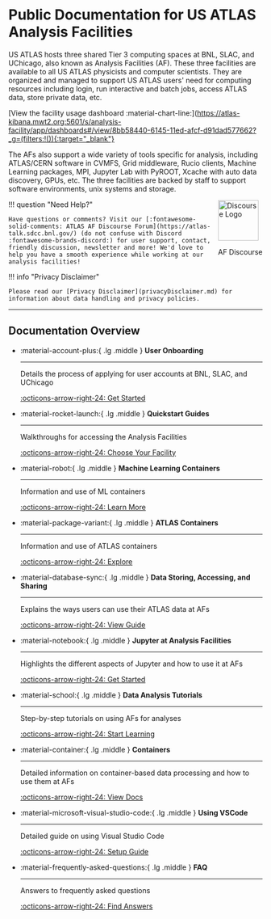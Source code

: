# Public Documentation for US ATLAS Analysis Facilities

US ATLAS hosts three shared Tier 3 computing spaces at BNL, SLAC, and UChicago,
also known as Analysis Facilities (AF). These three facilities are available to
all US ATLAS physicists and computer scientists. They are organized and managed
to support US ATLAS users' need for computing resources including login, run
interactive and batch jobs, access ATLAS data, store private data, etc.

[View the facility usage dashboard
:material-chart-line:](https://atlas-kibana.mwt2.org:5601/s/analysis-facility/app/dashboards#/view/8bb58440-6145-11ed-afcf-d91dad577662?_g=(filters:!()){:target="_blank"}

The AFs also support a wide variety of tools specific for analysis, including
ATLAS/CERN software in CVMFS, Grid middleware, Rucio clients, Machine Learning
packages, MPI, Jupyter Lab with PyROOT, Xcache with auto data discovery, GPUs,
etc. The three facilities are backed by staff to support software environments,
unix systems and storage.

<div style="float:right; margin-left:10px;">
<a href="https://atlas-talk.sdcc.bnl.gov/">
<img src="images/discourse.png" style="width:80px; height:80px" alt="Discourse Logo" />
</a>
<p>AF Discourse</p>
</div>

!!! question "Need Help?"

    Have questions or comments? Visit our [:fontawesome-solid-comments: ATLAS AF Discourse Forum](https://atlas-talk.sdcc.bnl.gov/) (do not confuse with Discord :fontawesome-brands-discord:) for user support, contact, friendly discussion, newsletter and more! We'd love to help you have a smooth experience while working at our analysis facilities!

!!! info "Privacy Disclaimer"

    Please read our [Privacy Disclaimer](privacyDisclaimer.md) for information about data handling and privacy policies.

---

## Documentation Overview

<div class="grid cards" markdown>

- :material-account-plus:{ .lg .middle } **User Onboarding**

  ***

  Details the process of applying for user accounts at BNL, SLAC, and UChicago

  [:octicons-arrow-right-24: Get Started](UserOnboarding/account.md)

- :material-rocket-launch:{ .lg .middle } **Quickstart Guides**

  ***

  Walkthroughs for accessing the Analysis Facilities

  [:octicons-arrow-right-24: Choose Your Facility](sshlogin/index.md)

- :material-robot:{ .lg .middle } **Machine Learning Containers**

  ***

  Information and use of ML containers

  [:octicons-arrow-right-24: Learn More](ML-Containers/info.md)

- :material-package-variant:{ .lg .middle } **ATLAS Containers**

  ***

  Information and use of ATLAS containers

  [:octicons-arrow-right-24: Explore](ATLAS-Containers/OS-Containers.md)

- :material-database-sync:{ .lg .middle } **Data Storing, Accessing, and
  Sharing**

  ***

  Explains the ways users can use their ATLAS data at AFs

  [:octicons-arrow-right-24: View Guide](doma/DataSharing.md)

- :material-notebook:{ .lg .middle } **Jupyter at Analysis Facilities**

  ***

  Highlights the different aspects of Jupyter and how to use it at AFs

  [:octicons-arrow-right-24: Get Started](jupyter/JupyterAtTier3s.md)

- :material-school:{ .lg .middle } **Data Analysis Tutorials**

  ***

  Step-by-step tutorials on using AFs for analyses

  [:octicons-arrow-right-24: Start Learning](Tutorial-2019Aug/README.md)

- :material-container:{ .lg .middle } **Containers**

  ***

  Detailed information on container-based data processing and how to use them at
  AFs

  [:octicons-arrow-right-24: View Docs](Containers/UsingSingularity/README.md)

- :material-microsoft-visual-studio-code:{ .lg .middle } **Using VSCode**

  ***

  Detailed guide on using Visual Studio Code

  [:octicons-arrow-right-24: Setup Guide](VSCode/README.md)

- :material-frequently-asked-questions:{ .lg .middle } **FAQ**

  ***

  Answers to frequently asked questions

  [:octicons-arrow-right-24: Find Answers](faqs-tips/faq-tips.md)

</div>

